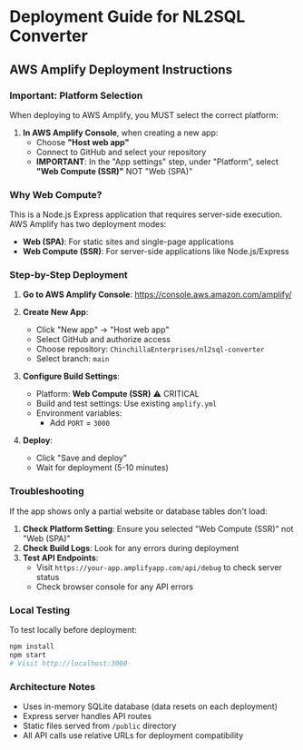 # Deployment Guide for NL2SQL Converter

## AWS Amplify Deployment Instructions

### Important: Platform Selection

When deploying to AWS Amplify, you MUST select the correct platform:

1. **In AWS Amplify Console**, when creating a new app:
   - Choose **"Host web app"**
   - Connect to GitHub and select your repository
   - **IMPORTANT**: In the "App settings" step, under "Platform", select **"Web Compute (SSR)"** NOT "Web (SPA)"

### Why Web Compute?

This is a Node.js Express application that requires server-side execution. AWS Amplify has two deployment modes:

- **Web (SPA)**: For static sites and single-page applications
- **Web Compute (SSR)**: For server-side applications like Node.js/Express

### Step-by-Step Deployment

1. **Go to AWS Amplify Console**: https://console.aws.amazon.com/amplify/

2. **Create New App**:
   - Click "New app" → "Host web app"
   - Select GitHub and authorize access
   - Choose repository: `ChinchillaEnterprises/nl2sql-converter`
   - Select branch: `main`

3. **Configure Build Settings**:
   - Platform: **Web Compute (SSR)** ⚠️ CRITICAL
   - Build and test settings: Use existing `amplify.yml`
   - Environment variables:
     - Add `PORT` = `3000`

4. **Deploy**:
   - Click "Save and deploy"
   - Wait for deployment (5-10 minutes)

### Troubleshooting

If the app shows only a partial website or database tables don't load:

1. **Check Platform Setting**: Ensure you selected "Web Compute (SSR)" not "Web (SPA)"
2. **Check Build Logs**: Look for any errors during deployment
3. **Test API Endpoints**:
   - Visit `https://your-app.amplifyapp.com/api/debug` to check server status
   - Check browser console for any API errors

### Local Testing

To test locally before deployment:

```bash
npm install
npm start
# Visit http://localhost:3000
```

### Architecture Notes

- Uses in-memory SQLite database (data resets on each deployment)
- Express server handles API routes
- Static files served from `/public` directory
- All API calls use relative URLs for deployment compatibility